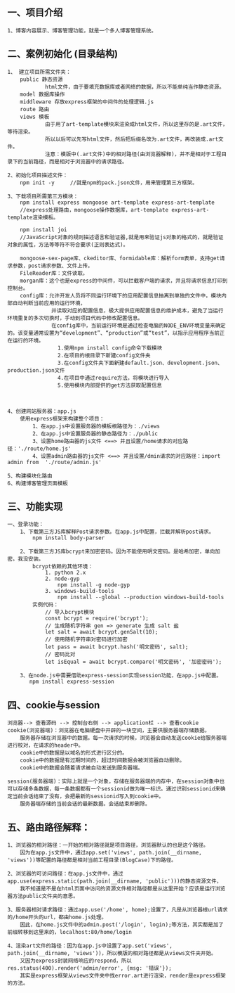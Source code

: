  
## 一、项目介绍
    1、博客内容展示、博客管理功能，就是一个多人博客管理系统。

## 二、案例初始化 (目录结构)
    1、 建立项目所需文件夹：
        public 静态资源
                html文件，由于要填充数据库或者网络的数据，所以不能单纯当作静态资源。
        model 数据库操作
        middleware 存放express框架的中间件的处理逻辑.js
        route 路由
        views 模板
                由于用了art-template模块来渲染成html文件，所以这里存的是.art文件，等待渲染。
                所以以后可以先写html文件，然后把后缀名改为.art文件，再改装成.art文件。
                注意：模版中(.art文件)中的相对路径(由浏览器解释)，并不是相对于工程目录下的当前路径，而是相对于浏览器中的请求路径。

    2、初始化项目描述文件：
        npm init -y     //就是npm的pack.json文件，用来管理第三方框架。

    3、下载项目所需第三方模块：
        npm install express mongoose art-template express-art-template
        //express处理路由，mongoose操作数据库，art-template express-art-template渲染模板。

        npm install joi
        //JavaScript对象的规则描述语言和验证器,就是用来验证js对象的格式的，就是验证对象的属性，方法等等符不符合要求(正则表达式)。

        mongoose-sex-page库、ckeditor库、formidable库：解析form表单，支持get请求参数，post请求参数、文件上传。
        FileReader库：文件读取。
        morgan库：这个也是express的中间件，可以拦截客户端的请求，并且将请求信息打印到控制台。
        config库：允许开发人员将不同运行环境下的应用配置信息抽离到单独的文件中，模块内部自动判断当前应用的运行环境，
                  并读取对应的配置信息，极大提供应用配置信息的维护成本，避免了当运行环境重复的多次切换时，手动到项目代码中修改配置信息。
                  在config库中，当前运行环境是通过检查电脑的NODE_ENV环境变量来确定的。该变量通常设置为“development”、“production”或“test”，以指示应用程序当前正在运行的环境。
                    1.使用npm install config命令下载模块
                    2.在项目的根目录下新建config文件夹
                    3.在config文件夹下面新建default.json、development.json、production.json文件
                    4.在项目中通过require方法，将模块进行导入
                    5.使用模块内部提供的get方法获取配置信息



    4、创建网站服务器：app.js
        使用express框架来构建整个项目：
            1、在app.js中设置服务器的模板根路径为：./views
            2、在app.js中设置服务器的静态路径为：./public
            3、设置home路由器的js文件 <==> 并且设置/home请求的对应路径：'./route/home.js'
            4、设置admin路由器的js文件 <==> 并且设置/dmin请求的对应路径：import admin from  './route/admin.js'

    5、构建模块化路由
    6、构建博客管理页面模板

## 三、功能实现 
    一、登录功能：
        1、下载第三方JS库解释Post请求参数。在app.js中配置，拦截并解析post请求。
            npm install body-parser

        2、下载第三方JS库bcrypt来加密密码。因为不能使用明文密码。是哈希加密，单向加密。我没安装。
            bcrypt依赖的其他环境：
                1. python 2.x
                2. node-gyp
                    npm install -g node-gyp
                3. windows-build-tools
                    npm install --global --production windows-build-tools
            实例代码：
                // 导入bcrypt模块
                const bcrypt = require('bcrypt');
                // 生成随机字符串 gen => generate 生成 salt 盐
                let salt = await bcrypt.genSalt(10);
                // 使用随机字符串对密码进行加密
                let pass = await bcrypt.hash('明文密码', salt);
                // 密码比对
                let isEqual = await bcrypt.compare('明文密码', '加密密码');

        3、在node.js中需要借助express-session实现session功能，在app.js中配置。
           npm install express-session
        


## 四、cookie与session
    浏览器--> 查看源码 --> 控制台右侧 --> application栏 --> 查看cookie
    cookie(浏览器端)：浏览器在电脑硬盘中开辟的一块空间，主要供服务器端存储数据。
        服务器存储在浏览器中的数据。每一次请求的时候，浏览器会自动发送cookie给服务器端进行校对，在请求的header中。
        cookie中的数据是以域名的形式进行区分的。
        cookie中的数据是有过期时间的，超过时间数据会被浏览器自动删除。
        cookie中的数据会随着请求被自动发送到服务器端。

    session(服务器端)：实际上就是一个对象，存储在服务器端的内存中，在session对象中也可以存储多条数据，每一条数据都有一个sessionid做为唯一标识。通过识别sessionid来确定当前会话结束了没有，会把最新的sessionid写入到cookie中。
        服务器端存储的当前会话的最新数据。会话结束即删除。

    
## 五、路由路径解释：
    1、浏览器的相对路径：一开始的相对路径就是项目路径，浏览器默认的也是这个路径。
        因为在app.js文件中，通过app.set('views', path.join(__dirname, 'views'))等配置的路径都是相对当前工程目录(BlogCase)下的路径。

    2、浏览器的可访问路径：在app.js文件中，通过app.use(express.static(path.join(__dirname, 'public')))的静态资源文件，
        我不知道是不是在html页面中访问的资源文件相对路径都是从这里开始？应该是运行浏览器方法public文件夹的意思。

    3、服务器相对请求路径：通过app.use('/home', home);设置了，凡是从浏览器根url请求的/home开头的url，都由home.js处理。
        因此，在home.js文件中的admin.post('/login', login);等方法，其实都是加了前缀转移到这里来的，localhost:80/home/login

    4、渲染art文件的路径：因为在app.js中设置了app.set('views', path.join(__dirname, 'views'))，所以模版的相对路径都是从views文件夹开始。
        又因为express封装网络响应的respond，所以res.status(400).render('admin/error', {msg: '错误'});
        其实是express框架从views文件夹中找error.art进行渲染，render是express框架的方法。

